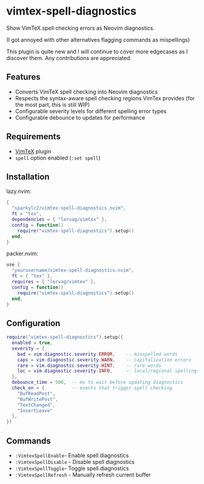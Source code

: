 # vimtex-spell-diagnostics
Show VimTeX spell checking errors as Neovim diagnostics.

(I got annoyed with other alternatives flagging commands as mispellings)

This plugin is quite new and I will continue to cover more edgecases as I discover them.
Any contributions are appreciated.



## Features

- Converts VimTeX spell checking into Neovim diagnostics 
- Respects the syntax-aware spell checking regions VimTex provides (for the most part, this is still WIP)
- Configurable severity levels for different spelling error types
- Configurable debounce to updates for performance


## Requirements
- [VimTeX](https://github.com/lervag/vimtex) plugin
- `spell` option enabled (`:set spell`)


## Installation

lazy.nvim:
```lua
{
  "sparkylc2/vimtex-spell-diagnostics.nvim",
  ft = "tex",
  dependencies = { "lervag/vimtex" },
  config = function()
    require("vimtex-spell-diagnostics").setup()
  end,
}
```

packer.nvim:
```lua
use {
  "yourusername/vimtex-spell-diagnostics.nvim",
  ft = { "tex" },
  requires = { "lervag/vimtex" },
  config = function()
    require("vimtex-spell-diagnostics").setup()
  end,
}
```

## Configuration
```lua
require("vimtex-spell-diagnostics").setup({
  enabled = true,
  severity = {
    bad = vim.diagnostic.severity.ERROR,    -- misspelled words
    caps = vim.diagnostic.severity.WARN,    -- capitalization errors
    rare = vim.diagnostic.severity.HINT,    -- rare words
    loc = vim.diagnostic.severity.INFO,     -- local/regional spellings
  },
  debounce_time = 500,  -- ms to wait before updating diagnostics
  check_on = {          -- events that trigger spell checking
    "BufReadPost",
    "BufWritePost", 
    "TextChanged",
    "InsertLeave"
  },
})
```

## Commands
- `:VimtexSpellEnable`- Enable spell diagnostics
- `:VimtexSpellDisable` - Disable spell diagnostics
- `:VimtexSpellToggle`- Toggle spell diagnostics
- `:VimtexSpellRefresh` - Manually refresh current buffer
